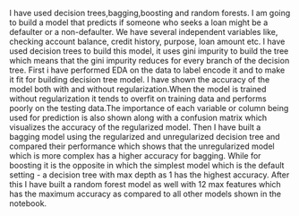 I have used decision trees,bagging,boosting and random forests.
I am going to build a model that predicts if someone who seeks a loan might be a defaulter or a non-defaulter. We have several independent variables like, checking account balance, credit history, purpose, loan amount etc.
I have used decision trees to build this model, it uses gini impurity to build the tree which means that the gini impurity reduces for every branch of the decision tree.
First i have performed EDA on the data to label encode it and to make it fit for building decision tree model.
I have shown the accuracy of the model both with and without regularization.When the model is trained without regularization it tends to overfit on training data and performs poorly on the testing data.The importance of each variable or column being used for prediction is also shown along with a confusion matrix which visualizes the accuracy of the regularized model.
Then I have built a bagging model using the regularized and unregularized decision tree and compared their performance which shows that the unregularized model which is more complex has a higher accuracy for bagging.
While for boosting it is the opposite in which the simplest model which is the default setting - a decision tree with max depth as 1 has the highest accuracy.
After this I have built a random forest model as well with 12 max features which has the maximum accuracy as compared to all other models shown in the notebook.

